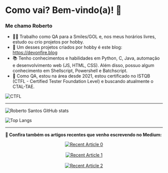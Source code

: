 # Como vai? Bem-vindo(a)! 👋
### Me chamo Roberto 

- 👨‍💻 Trabalho como QA para a Smiles/GOL e, nos meus horários livres, estudo ou crio projetos por hobby.
- 📌 Um desses projetos criados por hobby é este blog: https://devonfire.blog
- 📚 Tenho conhecimentos e habilidades em Python, C, Java, automação e desenvolvimento web (JS, HTML, CSS). Além disso, possuo algum conhecimento em Shellscript, Powershell e Batchscript.
- 📌 Como QA, estou na área desde 2021, estou certificado no ISTQB (CTFL - Certified Tester Foundation Level) e buscando atualmente o CTAL-TAE.

![CTFL](CTFL_logo1.png)

-------------------------------------------------------------------------

 ![Roberto Santos GitHub stats](https://github-readme-stats.vercel.app/api?username=robsings&show_icons=true&theme=tokyonight&border_radius=50&rank_icon=github)  
 
![Top Langs](https://github-readme-stats.vercel.app/api/top-langs/?username=robsings&layout=compact&theme=tokyonight&border_radius=50)

-------------------------------------------------------------------------

**📝 Confira também os artigos recentes que venho escrevendo no Medium:**
<div align="center">
<a target="_blank" href="https://github-readme-medium-recent-article.vercel.app/medium/@robsings_qadev/0"><img src="https://github-readme-medium-recent-article.vercel.app/medium/@robsings_qadev/0" alt="Recent Article 0"><br><br>
<a target="_blank" href="https://github-readme-medium-recent-article.vercel.app/medium/@robsings_qadev/1"><img src="https://github-readme-medium-recent-article.vercel.app/medium/@robsings_qadev/1" alt="Recent Article 1"><br><br>
<a target="_blank" href="https://github-readme-medium-recent-article.vercel.app/medium/@robsings_qadev/2"><img src="https://github-readme-medium-recent-article.vercel.app/medium/@robsings_qadev/2" alt="Recent Article 2"><br><br> 
</div>
